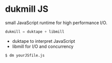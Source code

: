 # dukmill JS
small JavaScript runtime for high performance I/O.

```js
dukmill = duktape + libmill
```
* duktape to interpret JavaScript
* libmill for I/O and concurrency

```bash
$ dm yourJSfile.js
```
